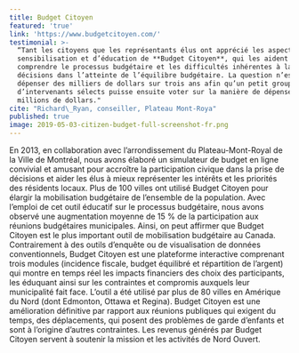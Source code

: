 ```yaml
---
title: Budget Citoyen
featured: 'true'
link: 'https://www.budgetcitoyen.com/'
testimonial: >-
  “Tant les citoyens que les représentants élus ont apprécié les aspects de
  sensibilisation et d’éducation de **Budget Citoyen**, qui les aident à mieux
  comprendre le processus budgétaire et les difficultés inhérentes à la prise de
  décisions dans l’atteinte de l’équilibre budgétaire. La question n’est plus de
  dépenser des milliers de dollars sur trois ans afin qu’un petit groupe
  d’intervenants sélects puisse ensuite voter sur la manière de dépenser deux
  millions de dollars."
cite: "Richard\_Ryan, conseiller, Plateau Mont-Roya"
published: true
image: 2019-05-03-citizen-budget-full-screenshot-fr.png
---
```

En 2013, en collaboration avec l’arrondissement du Plateau-Mont-Royal de la Ville de Montréal, nous avons élaboré un simulateur de budget en ligne convivial et amusant pour accroître la participation civique dans la prise de décisions et aider les élus à mieux représenter les intérêts et les priorités des résidents locaux. Plus de 100 villes ont utilisé Budget Citoyen pour élargir la mobilisation budgétaire de l’ensemble de la population. Avec l’emploi de cet outil éducatif sur le processus budgétaire, nous avons observé une augmentation moyenne de 15 % de la participation aux réunions budgétaires municipales. Ainsi, on peut affirmer que Budget Citoyen est le plus important outil de mobilisation budgétaire au Canada. Contrairement à des outils d’enquête ou de visualisation de données conventionnels, Budget Citoyen est une plateforme interactive comprenant trois modules (incidence fiscale, budget équilibré et répartition de l’argent) qui montre en temps réel les impacts financiers des choix des participants, les éduquant ainsi sur les contraintes et compromis auxquels leur municipalité fait face. L’outil a été utilisé par plus de 80 villes en Amérique du Nord (dont Edmonton, Ottawa et Regina). Budget Citoyen est une amélioration définitive par rapport aux réunions publiques qui exigent du temps, des déplacements, qui posent des problèmes de garde d’enfants et sont à l’origine d’autres contraintes. Les revenus générés par Budget Citoyen servent à soutenir la mission et les activités de Nord Ouvert.
